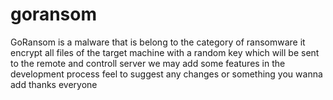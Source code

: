 # goransom
GoRansom is a malware that is belong to the category of ransomware it encrypt all files of the target machine with a random key which will be sent to the remote and controll server we may add some features in the development process feel to suggest any changes or something you wanna add thanks everyone
